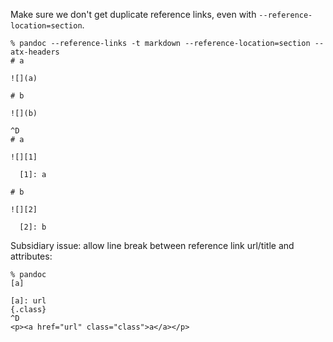Make sure we don't get duplicate reference links, even with
`--reference-location=section`.

```
% pandoc --reference-links -t markdown --reference-location=section --atx-headers
# a

![](a)

# b

![](b)

^D
# a

![][1]

  [1]: a

# b

![][2]

  [2]: b
```

Subsidiary issue:  allow line break between reference link
url/title and attributes:

```
% pandoc
[a]

[a]: url
{.class}
^D
<p><a href="url" class="class">a</a></p>
```
